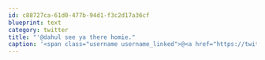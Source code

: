 ```yaml
---
id: c88727ca-61d0-477b-94d1-f3c2d17a36cf
blueprint: text
category: twitter
title: "'@dahul see ya there homie."
caption: '<span class="username username_linked">@<a href="https://twitter.com/dahul" title="Darren Hull (dahul)">dahul</a></span> see ya there homie.'
---
```

